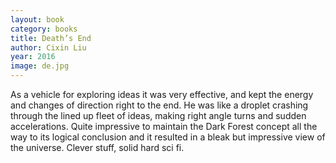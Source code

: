 ```yaml
---
layout: book
category: books
title: Death’s End
author: Cixin Liu
year: 2016
image: de.jpg
---
```

As a vehicle for exploring ideas it was very effective, and kept the energy and changes of direction right to the end.  He was like a droplet crashing through the lined up fleet of ideas, making right angle turns and sudden accelerations. Quite impressive to maintain the Dark Forest concept all the way to its logical conclusion and it resulted in a bleak but impressive view of the universe.  Clever stuff, solid hard sci fi.

